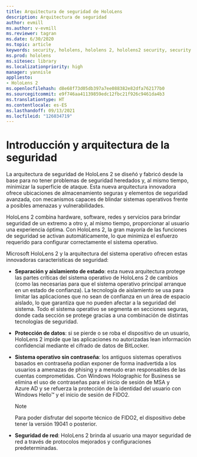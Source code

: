 ```yaml
---
title: Arquitectura de seguridad de HoloLens
description: Arquitectura de seguridad
author: evmill
ms.author: v-evmill
ms.reviewer: tagran
ms.date: 6/30/2020
ms.topic: article
keywords: security, hololens, hololens 2, hololens2 security, security overview, security architecture, architecture, hololens 2 architecture
ms.prod: hololens
ms.sitesec: library
ms.localizationpriority: high
manager: yannisle
appliesto:
- HoloLens 2
ms.openlocfilehash: d8e68f73d05db397a7ee088382e82dfa762177b0
ms.sourcegitcommit: e9f746aa41139859edc12fbc21f926c9461da4b3
ms.translationtype: HT
ms.contentlocale: es-ES
ms.lasthandoff: 09/13/2021
ms.locfileid: "126034719"
---
```

# <a name="security-overview-and-architecture"></a>Introducción y arquitectura de la seguridad

La arquitectura de seguridad de HoloLens 2 se diseñó y fabricó desde la base para no tener problemas de seguridad heredados y, al mismo tiempo, minimizar la superficie de ataque. Esta nueva arquitectura innovadora ofrece ubicaciones de almacenamiento seguras y elementos de seguridad avanzada, con mecanismos capaces de blindar sistemas operativos frente a posibles amenazas y vulnerabilidades.

HoloLens 2 combina hardware, software, redes y servicios para brindar seguridad de un extremo a otro y, al mismo tiempo, proporcionar al usuario una experiencia óptima. Con HoloLens 2, la gran mayoría de las funciones de seguridad se activan automáticamente, lo que minimiza el esfuerzo requerido para configurar correctamente el sistema operativo.

Microsoft HoloLens 2 y la arquitectura del sistema operativo ofrecen estas innovadoras características de seguridad:

  * **Separación y aislamiento de estado**: esta nueva arquitectura protege las partes críticas del sistema operativo de HoloLens 2 de cambios (como las necesarias para que el sistema operativo principal arranque en un estado de confianza). La tecnología de aislamiento se usa para limitar las aplicaciones que no sean de confianza en un área de espacio aislado, lo que garantiza que no pueden afectar a la seguridad del sistema. Todo el sistema operativo se segmenta en secciones seguras, donde cada sección se protege gracias a una combinación de distintas tecnologías de seguridad.
  
  * **Protección de datos**: si se pierde o se roba el dispositivo de un usuario, HoloLens 2 impide que las aplicaciones no autorizadas lean información confidencial mediante el cifrado de datos de BitLocker. 
  
  * **Sistema operativo sin contraseña**: los antiguos sistemas operativos basados en contraseña podían exponer de forma inadvertida a los usuarios a amenazas de phising y a menudo eran responsables de las cuentas comprometidas. Con Windows Holographic for Business se elimina el uso de contraseñas para el inicio de sesión de MSA y Azure AD y se refuerza la protección de la identidad del usuario con Windows Hello™ y el inicio de sesión de FIDO2. 
  
    > [!NOTE]
    > Para poder disfrutar del soporte técnico de FIDO2, el dispositivo debe tener la versión 19041 o posterior. 

  * **Seguridad de red**: HoloLens 2 brinda al usuario una mayor seguridad de red a través de protocolos mejorados y configuraciones predeterminadas.
